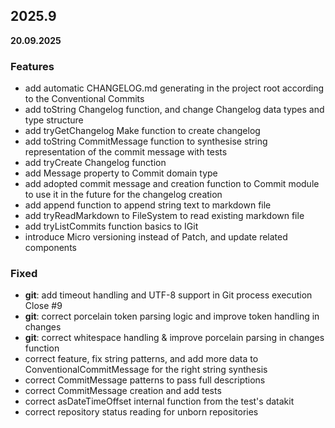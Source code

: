 ## 2025.9

**20.09.2025**

### Features

-  add automatic CHANGELOG.md generating in the project root according to the Conventional Commits
-  add toString Changelog function, and change Changelog data types and type structure
-  add tryGetChangelog Make function to create changelog
-  add toString CommitMessage function to synthesise string representation of the commit message with tests
-  add tryCreate Changelog function
-  add Message property to Commit domain type
-  add adopted commit message and creation function to Commit module to use it in the future for the changelog creation
-  add append function to append string text to markdown file
-  add tryReadMarkdown to FileSystem to read existing markdown file
-  add tryListCommits function basics to IGit
-  introduce Micro versioning instead of Patch, and update related components

### Fixed

- **git**:  add timeout handling and UTF-8 support in Git process execution Close #9
- **git**:  correct porcelain token parsing logic and improve token handling in changes
- **git**:  correct whitespace handling & improve porcelain parsing in changes function
-  correct feature, fix string patterns, and add more data to ConventionalCommitMessage for the right string synthesis
-  correct CommitMessage patterns to pass full descriptions
-  correct CommitMessage creation and add tests
-  correct asDateTimeOffset internal function from the test's datakit
-  correct repository status reading for unborn repositories

